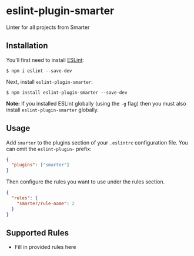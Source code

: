 # eslint-plugin-smarter

Linter for all projects from Smarter

## Installation

You'll first need to install [ESLint](http://eslint.org):

```
$ npm i eslint --save-dev
```

Next, install `eslint-plugin-smarter`:

```
$ npm install eslint-plugin-smarter --save-dev
```

**Note:** If you installed ESLint globally (using the `-g` flag) then you must also install `eslint-plugin-smarter` globally.

## Usage

Add `smarter` to the plugins section of your `.eslintrc` configuration file. You can omit the `eslint-plugin-` prefix:

```json
{
  "plugins": ["smarter"]
}
```

Then configure the rules you want to use under the rules section.

```json
{
  "rules": {
    "smarter/rule-name": 2
  }
}
```

## Supported Rules

- Fill in provided rules here
